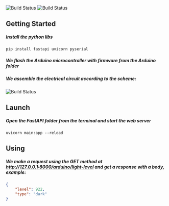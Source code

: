 ![Build Status](https://elbag.net/wp-content/uploads//arduino-logo-1024x259.png)
![Build Status](https://geekflare.com/wp-content/uploads/2019/07/fast-api-logo.png)

## Getting Started

##### Install the python libs

```console
pip install fastapi uvicorn pyserial
```

##### We flash the Arduino microcontroller with firmware from the Arduino folder

##### We assemble the electrical circuit according to the scheme:

![Build Status](https://i.ibb.co/VH7FH1p/photo-2022-12-08-14-46-58.jpg)

## Launch

##### Open the FastAPI folder from the terminal and start the web server

```console
uvicorn main:app --reload
```

## Using

##### We make a request using the GET method at http://127.0.0.1:8000/arduino/light-level and get a response with a body, example:

```json
{
    "level": 922,
    "type": "dark"
}
```
